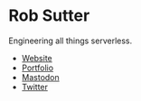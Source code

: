 <link rel="me" href="https://mastodon.online/@robsutter" />

# Rob Sutter

Engineering all things serverless.

* [Website][website]
* [Portfolio][portfolio]
* [Mastodon][mastodon]
* [Twitter][twitter]

[mastodon]: https://mastodon.online/@robsutter
[portfolio]: https://whois.robsutter.com
[twitter]: https://twitter.com/rts_rob
[website]: https://robsutter.com
